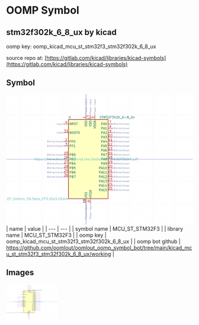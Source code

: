# OOMP Symbol  
## stm32f302k_6_8_ux  by kicad  
  
oomp key: oomp_kicad_mcu_st_stm32f3_stm32f302k_6_8_ux  
  
source repo at: [https://gitlab.com/kicad/libraries/kicad-symbols](https://gitlab.com/kicad/libraries/kicad-symbols)  
## Symbol  
  
[![working.png](working_600.png)](working.png)  
| name | value | 
| --- | --- | 
| symbol name | MCU_ST_STM32F3 | 
| library name | MCU_ST_STM32F3 | 
| oomp key | oomp_kicad_mcu_st_stm32f3_stm32f302k_6_8_ux | 
| oomp bot github | https://github.com/oomlout/oomlout_oomp_symbol_bot/tree/main/kicad_mcu_st_stm32f3_stm32f302k_6_8_ux/working | 
## Images  
  
[![working.png](working_140.png)](working.png)  

